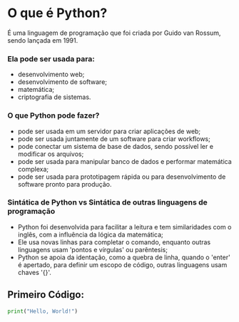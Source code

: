 # O que é Python?
É uma linguagem de programação que foi criada por Guido van Rossum, sendo lançada em 1991.

### Ela pode ser usada para:
- desenvolvimento web;
- desenvolvimento de software;
- matemática;
- criptografia de sistemas.

### O que Python pode fazer?
- pode ser usada em um servidor para criar aplicações de web;
- pode ser usada juntamente de um software para criar workflows;
- pode conectar um sistema de base de dados, sendo possível ler e modificar os arquivos;
- pode ser usada para manipular banco de dados e performar matemática complexa;
- pode ser usada para prototipagem rápida ou para desenvolvimento de software pronto para produção.

### Sintática de Python vs Sintática de outras linguagens de programação
- Python foi desenvolvida para facilitar a leitura e tem similaridades com o inglês, com a influência da lógica da matemática;
- Ele usa novas linhas para completar o comando, enquanto outras linguagens usam 'pontos e vírgulas' ou parêntesis;
- Python se apoia da identação, como a quebra de linha, quando o 'enter' é apertado, para definir um escopo de código, outras linguagens usam chaves '{}'.

## Primeiro Código:
 ```python
print("Hello, World!")
```

